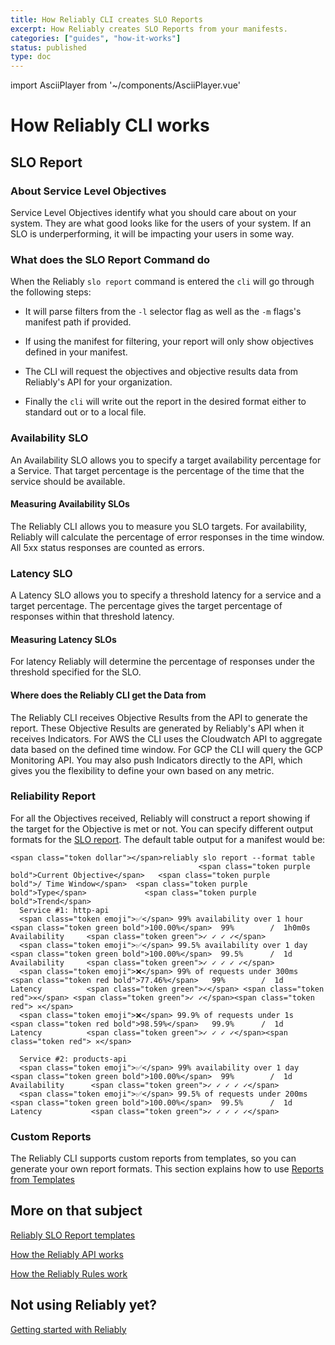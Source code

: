 ```yaml
---
title: How Reliably CLI creates SLO Reports
excerpt: How Reliably creates SLO Reports from your manifests.
categories: ["guides", "how-it-works"]
status: published
type: doc
---
```

import AsciiPlayer from '~/components/AsciiPlayer.vue'

# How Reliably CLI works

## SLO Report

### About Service Level Objectives

Service Level Objectives identify what you should care about on your system.
 They are what good looks like for the users of your system. If an SLO is underperforming, it will be impacting your users in some way.

### What does the SLO Report Command do

When the Reliably `slo report` command is entered the `cli` will go through the following steps:

* It will parse filters from the `-l` selector flag as well as the `-m` flags's manifest path if provided.

* If using the manifest for filtering, your report will only show objectives defined in your manifest.

* The CLI will request the objectives and objective results data from Reliably's API for your organization.

* Finally the `cli` will write out the report in the desired format either to standard out or to a local file.

<!-- ### Time Window

When you define your SLI, you specify an Observation window that you want to measure the service over. The choices for the observation window are:

* 1 hour
* 1 day
* 1 week
* 1 month
* custom

When you select a custom observation window, you specify a custom period using
 the ISO-8601 period format.  Example ISO-8601 formats are:

| ISO8601 format | Human readable duration         |
| -------------- | ------------------------------- |
| PT1H           | 1 hour                          |
| P1D            | 1 day                           |
| P13DT3H27M     | 13 days, 3 hours and 27 minutes |

More details on [the Wikipedia page about ISO-8601 durations](https://en.wikipedia.org/wiki/ISO_8601#Durations)

:::note Note
The period of the observation window supports precision to 1 minute.

The period of the observation window must be less than 1 year.
::: -->

### Availability SLO

An Availability SLO allows you to specify a target availability percentage for a Service. That target percentage is the percentage of the time that the service should be available.

#### Measuring Availability SLOs

The Reliably CLI allows you to measure you SLO targets. For availability, Reliably will calculate the percentage of error responses in
 the time window. All 5xx status responses are counted as errors.

### Latency SLO

A Latency SLO allows you to specify a threshold latency for a service and a target percentage. The percentage gives the target percentage of responses within that threshold latency.

#### Measuring Latency SLOs

For latency Reliably will determine the percentage of responses under the threshold specified for the SLO.

#### Where does the Reliably CLI get the Data from

The Reliably CLI receives Objective Results from the API to generate the report. These Objective Results are generated by Reliably's API when it receives Indicators. For AWS the CLI uses the Cloudwatch API to aggregate data based on the defined time window. For GCP the CLI will query the GCP Monitoring API. You may also push Indicators directly to the API, which gives you the flexibility to define your own based on any metric.

### Reliability Report

For all the Objectives received, Reliably will construct a report showing if the target for the Objective is met or not. You can specify different output formats for the [SLO report]. The default table output for a manifest would be:

 [SLO report]:/docs/reference/cli/reliably-slo-report/


```reliably
<span class="token dollar"></span>reliably slo report --format table
                                          <span class="token purple bold">Current Objective</span>   <span class="token purple bold">/ Time Window</span>  <span class="token purple bold">Type</span>             <span class="token purple bold">Trend</span>
  Service #1: http-api
  <span class="token emoji">✅</span> 99% availability over 1 hour         <span class="token green bold">100.00%</span>  99%        /  1h0m0s      Availability     <span class="token green">✓ ✓ ✓ ✓</span>
  <span class="token emoji">✅</span> 99.5% availability over 1 day        <span class="token green bold">100.00%</span>  99.5%      /  1d          Availability     <span class="token green">✓ ✓ ✓ ✓ ✓</span>
  <span class="token emoji">❌</span> 99% of requests under 300ms          <span class="token red bold">77.46%</span>   99%        /  1d          Latency          <span class="token green">✓</span> <span class="token red">✕</span> <span class="token green">✓ ✓</span><span class="token red"> ✕</span>
  <span class="token emoji">❌</span> 99.9% of requests under 1s           <span class="token red bold">98.59%</span>   99.9%      /  1d          Latency          <span class="token green">✓ ✓ ✓ ✓</span><span class="token red"> ✕</span>

  Service #2: products-api
  <span class="token emoji">✅</span> 99% availability over 1 day          <span class="token green bold">100.00%</span>  99%        /  1d          Availability      <span class="token green">✓ ✓ ✓ ✓ ✓</span>
  <span class="token emoji">✅</span> 99.5% of requests under 200ms        <span class="token green bold">100.00%</span>  99.5%      /  1d          Latency           <span class="token green">✓ ✓ ✓ ✓ ✓</span>
```

### Custom Reports

The Reliably CLI supports custom reports from templates, so you can generate your own report formats. This section explains how to use [Reports from Templates]

[Reports from Templates]: /docs/guides/how-it-works/report-templates/



## More on that subject

[Reliably SLO Report templates](/docs/guides/how-it-works/report-templates/)

[How the Reliably API works](/docs/guides/how-it-works/api/)

[How the Reliably Rules work](/docs/guides/how-it-works/rules/)

## Not using Reliably yet?

[Getting started with Reliably](/docs/getting-started/)
